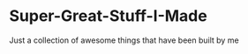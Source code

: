 Super-Great-Stuff-I-Made
========================

Just a collection of awesome things that have been built by me
